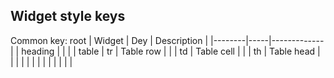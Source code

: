 Widget style keys
----------


Common key: root
| Widget | Dey | Description |
|--------|-----|-------------|
|   heading |    |             |
|   table   |  tr   |     Table row        |
|        |    td |       Table cell      |
|        |   th  |   Table head          |
|        |     |             |
|        |     |             |
|        |     |             |

